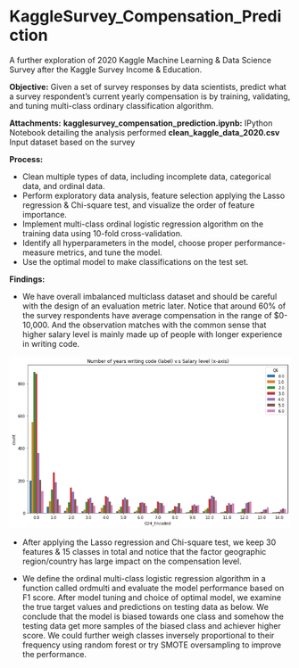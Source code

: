 # KaggleSurvey_Compensation_Prediction
A further exploration of 2020 Kaggle Machine Learning & Data Science Survey after the Kaggle Survey Income & Education.

**Objective:**
Given a set of survey responses by data scientists, predict what a survey respondent’s current yearly compensation is by training, validating, and tuning multi-class ordinary classification algorithm.

**Attachments:**
**kagglesurvey_compensation_prediction.ipynb:**  IPython Notebook detailing the analysis performed
**clean_kaggle_data_2020.csv** Input dataset based on the survey

**Process:**
- Clean multiple types of data, including incomplete data, categorical data, and ordinal data.
- Perform exploratory data analysis, feature selection applying the Lasso regression & Chi-square test, and visualize the order of feature importance.
- Implement multi-class ordinal logistic regression algorithm on the training data using 10-fold cross-validation.
- Identify all hyperparameters in the model, choose proper performance-measure metrics, and tune the model.
- Use the optimal model to make classifications on the test set.

**Findings:**
- We have overall imbalanced multiclass dataset and should be careful with the design of an evaluation metric later. Notice that around 60% of the survey respondents have average compensation in the range of $0-10,000. And the observation matches with the common sense that higher salary level is mainly made up of people with longer experience in writing code.

![alt text](https://github.com/elenayinyin/KaggleSurvey_Compensation_Prediction/blob/main/salary_level.png)

- After applying the Lasso regression and Chi-square test, we keep 30 features & 15 classes in total and notice that the factor geographic region/country has large impact on the compensation level.

-  We define the ordinal multi-class logistic regression algorithm in a function called ordmulti and evaluate the model performance based on F1 score. After model tuning and choice of optimal model, we examine the true target values and predictions on testing data as below. We conclude that the model is biased towards one class and somehow the testing data get more samples of the biased class and achiever higher score. We could further weigh classes inversely proportional to their frequency using random forest or try SMOTE oversampling to improve the performance.
